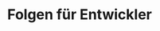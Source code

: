 ---
moduleTitle: Instruktionale Videos
unitTitle: Einführung
title: Folgen für Entwickler
module: 7
unit: 0
subunit: 4
type: instruction
---